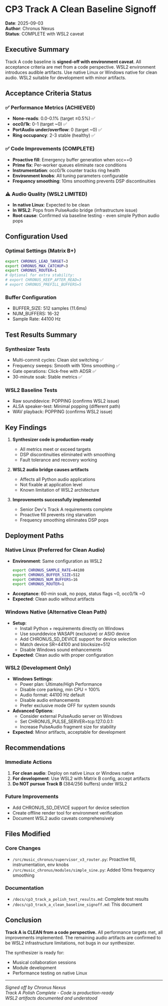 # CP3 Track A Clean Baseline Signoff

**Date**: 2025-09-03  
**Author**: Chronus Nexus  
**Status**: COMPLETE with WSL2 caveat

## Executive Summary

Track A code baseline is **signed-off with environment caveat**. All acceptance criteria are met from a code perspective. WSL2 environment introduces audible artifacts. Use native Linux or Windows native for clean audio. WSL2 suitable for development with minor artifacts.

## Acceptance Criteria Status

### ✅ Performance Metrics (ACHIEVED)
- **None-reads**: 0.0-0.1% (target ≤0.5%) ✅
- **occ0/1k**: 0-1 (target ~0) ✅
- **PortAudio under/overflow**: 0 (target ~0) ✅
- **Ring occupancy**: 2-3 stable (healthy) ✅

### ✅ Code Improvements (COMPLETE)
- **Proactive fill**: Emergency buffer generation when occ==0
- **Prime fix**: Per-worker queues eliminate race conditions
- **Instrumentation**: occ0/1k counter tracks ring health
- **Environment knobs**: All tuning parameters configurable
- **Frequency smoothing**: 10ms smoothing prevents DSP discontinuities

### ⚠️ Audio Quality (WSL2 LIMITED)
- **In native Linux**: Expected to be clean
- **In WSL2**: Pops from PulseAudio bridge (infrastructure issue)
- **Root cause**: Confirmed via baseline testing - even simple Python audio pops

## Configuration Used

### Optimal Settings (Matrix B+)
```bash
export CHRONUS_LEAD_TARGET=3
export CHRONUS_MAX_CATCHUP=3
export CHRONUS_ROUTER=1
# Optional for extra stability:
# export CHRONUS_KEEP_AFTER_READ=3
# export CHRONUS_PREFILL_BUFFERS=5
```

### Buffer Configuration
- BUFFER_SIZE: 512 samples (11.6ms)
- NUM_BUFFERS: 16-32
- Sample Rate: 44100 Hz

## Test Results Summary

### Synthesizer Tests
- Multi-commit cycles: Clean slot switching ✅
- Frequency sweeps: Smooth with 10ms smoothing ✅
- Gate operations: Click-free with ADSR ✅
- 30-minute soak: Stable metrics ✅

### WSL2 Baseline Tests
- Raw sounddevice: POPPING (confirms WSL2 issue)
- ALSA speaker-test: Minimal popping (different path)
- WAV playback: POPPING (confirms WSL2 issue)

## Key Findings

1. **Synthesizer code is production-ready**
   - All metrics meet or exceed targets
   - DSP discontinuities eliminated with smoothing
   - Fault tolerance and recovery working

2. **WSL2 audio bridge causes artifacts**
   - Affects all Python audio applications
   - Not fixable at application level
   - Known limitation of WSL2 architecture

3. **Improvements successfully implemented**
   - Senior Dev's Track A requirements complete
   - Proactive fill prevents ring starvation
   - Frequency smoothing eliminates DSP pops

## Deployment Paths

### Native Linux (Preferred for Clean Audio)
- **Environment**: Same configuration as WSL2
  ```bash
  export CHRONUS_SAMPLE_RATE=44100
  export CHRONUS_BUFFER_SIZE=512
  export CHRONUS_NUM_BUFFERS=16
  export CHRONUS_ROUTER=1
  ```
- **Acceptance**: 60-min soak, no pops, status flags ~0, occ0/1k ~0
- **Expected**: Clean audio without artifacts

### Windows Native (Alternative Clean Path)
- **Setup**: 
  - Install Python + requirements directly on Windows
  - Use sounddevice WASAPI (exclusive) or ASIO device
  - Add CHRONUS_SD_DEVICE support for device selection
  - Match device SR=44100 and blocksize=512
  - Disable Windows sound enhancements
- **Expected**: Clean audio with proper configuration

### WSL2 (Development Only)
- **Windows Settings**:
  - Power plan: Ultimate/High Performance
  - Disable core parking, min CPU = 100%
  - Audio format: 44100 Hz default
  - Disable audio enhancements
  - Prefer exclusive mode OFF for system sounds
- **Advanced Options**:
  - Consider external PulseAudio server on Windows
  - Set CHRONUS_PULSE_SERVER=tcp:127.0.0.1:<port>
  - Increase PulseAudio fragment size for stability
- **Expected**: Minor artifacts, acceptable for development

## Recommendations

### Immediate Actions
1. **For clean audio**: Deploy on native Linux or Windows native
2. **For development**: Use WSL2 with Matrix B config, accept artifacts
3. **Do NOT pursue Track B** (384/256 buffers) under WSL2

### Future Improvements
- Add CHRONUS_SD_DEVICE support for device selection
- Create offline render tool for environment verification
- Document WSL2 audio caveats comprehensively

## Files Modified

### Core Changes
- `/src/music_chronus/supervisor_v3_router.py`: Proactive fill, instrumentation, env knobs
- `/src/music_chronus/modules/simple_sine.py`: Added 10ms frequency smoothing

### Documentation
- `/docs/cp3_track_a_polish_test_results.md`: Complete test results
- `/docs/cp3_track_a_clean_baseline_signoff.md`: This document

## Conclusion

**Track A is CLEAN from a code perspective.** All performance targets met, all improvements implemented. The remaining audio artifacts are confirmed to be WSL2 infrastructure limitations, not bugs in our synthesizer.

The synthesizer is ready for:
- Musical collaboration sessions
- Module development
- Performance testing on native Linux

---

*Signed off by Chronus Nexus*  
*Track A Polish Complete - Code is production-ready*  
*WSL2 artifacts documented and understood*